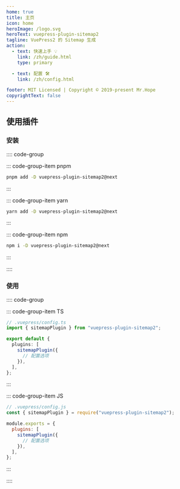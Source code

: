 ```yaml
---
home: true
title: 主页
icon: home
heroImage: /logo.svg
heroText: vuepress-plugin-sitemap2
tagline: VuePress2 的 Sitemap 生成
action:
  - text: 快速上手 💡
    link: /zh/guide.html
    type: primary

  - text: 配置 🛠
    link: /zh/config.html

footer: MIT Licensed | Copyright © 2019-present Mr.Hope
copyrightText: false
---
```


## 使用插件

### 安装

:::: code-group

::: code-group-item pnpm

```bash
pnpm add -D vuepress-plugin-sitemap2@next
```

:::

::: code-group-item yarn

```bash
yarn add -D vuepress-plugin-sitemap2@next
```

:::

::: code-group-item npm

```bash
npm i -D vuepress-plugin-sitemap2@next
```

:::

::::

### 使用

:::: code-group

::: code-group-item TS

```ts
// .vuepress/config.ts
import { sitemapPlugin } from "vuepress-plugin-sitemap2";

export default {
  plugins: [
    sitemapPlugin({
      // 配置选项
    }),
  ],
};
```

:::

::: code-group-item JS

```js
// .vuepress/config.js
const { sitemapPlugin } = require("vuepress-plugin-sitemap2");

module.exports = {
  plugins: [
    sitemapPlugin({
      // 配置选项
    }),
  ],
};
```

:::

::::
